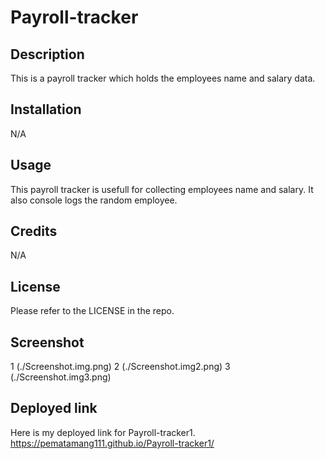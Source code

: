 # Payroll-tracker

## Description
This is a payroll tracker which holds the employees name and salary data.

## Installation

N/A

## Usage
This payroll tracker is usefull for collecting employees name and salary. It also console logs the random employee.


## Credits

N/A

## License

Please refer to the LICENSE in the repo.

## Screenshot
1 (./Screenshot.img.png)
2 (./Screenshot.img2.png)
3 (./Screenshot.img3.png)


## Deployed link
Here is my deployed link for Payroll-tracker1.
https://pematamang111.github.io/Payroll-tracker1/
